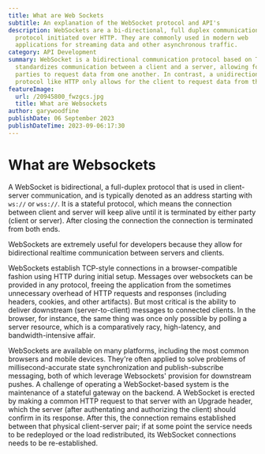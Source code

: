 ```yaml
---
title: What are Web Sockets
subtitle: An explanation of the WebSocket protocol and API's
description: WebSockets are a bi-directional, full duplex communications
  protocol initiated over HTTP. They are commonly used in modern web
  applications for streaming data and other asynchronous traffic.
category: API Development
summary: WebSocket is a bidirectional communication protocol based on TCP that
  standardizes communication between a client and a server, allowing for both
  parties to request data from one another. In contrast, a unidirectional
  protocol like HTTP only allows for the client to request data from the server.
featureImage:
  url: /20945800_fwzgcs.jpg
  title: What are Websockets
author: garywoodfine
publishDate: 06 September 2023
publishDateTime: 2023-09-06:17:30
---
```

# What are Websockets

A WebSocket is bidirectional, a full-duplex protocol that is used in client-server communication, and is typically denoted as an address starting with `ws://` or `wss://`. It is a stateful protocol, which means the connection between client and server will keep alive until it is terminated by either party (client or server). After closing the connection the connection is terminated from both ends. 

WebSockets are extremely useful for developers because they allow for bidirectional realtime communication between servers and clients.

WebSockets establish TCP-style connections in a browser-compatible fashion using HTTP during initial setup. Messages over websockets can be provided in any protocol, freeing the application from the sometimes unnecessary overhead of HTTP requests and responses (including headers, cookies, and other artifacts). But most critical is the ability to deliver downstream (server-to-client) messages to connected clients. In the browser, for instance, the same thing was once only possible by polling a server resource, which is a comparatively racy, high-latency, and bandwidth-intensive affair.

WebSockets are available on many platforms, including the most common browsers and mobile devices. They're often applied to solve problems of millisecond-accurate state synchronization and publish-subscribe messaging, both of which leverage Websockets' provision for downstream pushes. A challenge of operating a WebSocket-based system is the maintenance of a stateful gateway on the backend. A WebSocket is erected by making a common HTTP request to that server with an Upgrade header, which the server (after authentating and authorizing the client) should confirm in its response. After this, the connection remains established between that physical client-server pair; if at some point the service needs to be redeployed or the load redistributed, its WebSocket connections needs to be re-established.